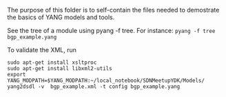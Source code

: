 The purpose of this folder is to self-contain the files needed to demostrate the basics of YANG models and tools.

See the tree of a module using pyang -f tree. For instance:
`pyang -f tree bgp_example.yang`

To validate the XML, run
```
sudo apt-get install xsltproc
sudo apt-get install libxml2-utils
export YANG_MODPATH=$YANG_MODPATH:~/local_notebook/SDNMeetupYDK/Models/
yang2dsdl -v  bgp_example.xml -t config bgp_example.yang
```
